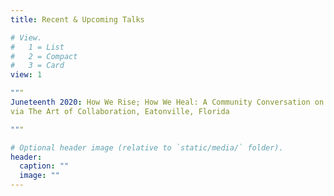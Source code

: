 ```yaml
---
title: Recent & Upcoming Talks

# View.
#   1 = List
#   2 = Compact
#   3 = Card
view: 1

"""
Juneteenth 2020: How We Rise; How We Heal: A Community Conversation on the Role of Art
via The Art of Collaboration, Eatonville, Florida

"""

# Optional header image (relative to `static/media/` folder).
header:
  caption: ""
  image: ""
---
```

